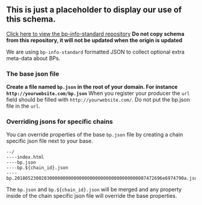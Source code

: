 ## This is just a placeholder to display our use of this schema.
[Click here to view the bp-info-standard repository](https://github.com/eosrio/bp-info-standard)
**Do not copy schema from this repository, it will not be updated when the origin is updated**

We are using `bp-info-standard` formatted JSON to collect optional extra meta-data about BPs.


### The base json file

**Create a file named `bp.json` in the root of your domain. For instance `http://yourwebsite.com/bp.json`**
When you register your producer the `url` field should be filled with `http://yourwebsite.com/`. Do not put the bp.json file in the `url`.

### Overriding jsons for specific chains

You can override properties of the base `bp.json` file by creating a chain specific json file next to your base.

```
--/
----index.html
----bp.json
----bp.${chain_id}.json
----bp.2018052300203000000000000000000000000000000000007472696e6974790a.json
```

The `bp.json` and `bp.${chain_id}.json` will be merged and any property inside of the chain specific json file will override the base properties.
